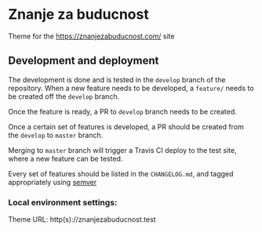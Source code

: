 # Znanje za buducnost

Theme for the https://znanjezabuducnost.com/ site

## Development and deployment

The development is done and is tested in the `develop` branch of the repository. When a new feature needs to be developed, a `feature/` needs to be created off the `develop` branch.

Once the feature is ready, a PR to `develop` branch needs to be created.

Once a certain set of features is developed, a PR should be created from the `develop` to `master` branch.

Merging to `master` branch will trigger a Travis CI deploy to the test site, where a new feature can be tested.

Every set of features should be listed in the `CHANGELOG.md`, and tagged appropriately using [semver](https://semver.org/)


### Local environment settings:

Theme URL: http(s)://znanjezabuducnost.test
